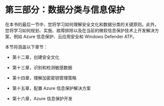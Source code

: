 # 第三部分：数据分类与信息保护

在本书的最后一节中，您将学习如何理解安全文化和数据分类的关键原则。此外，您将学习如何规划、实施、故障排除以及在当前的微软信息保护技术上开发解决方案，例如 Azure 信息保护、云应用安全和 Windows Defender ATP。

本节将涵盖以下章节：

+   第十二章，创建安全文化

+   第十三章，识别和检测敏感数据

+   第十四章，理解加密密钥管理策略

+   第十五章，配置 Azure 信息保护解决方案

+   第十六章，Azure 信息保护开发
